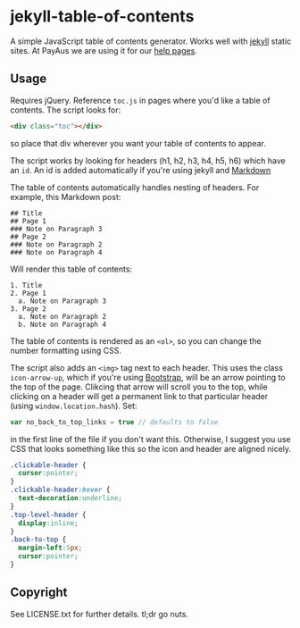 # jekyll-table-of-contents

A simple JavaScript table of contents generator. Works well with [jekyll](https://github.com/mojombo/jekyll) static sites. At PayAus we are using it for our [help pages](https://github.com/ghiculescu/payaus-docs).

## Usage

Requires jQuery. Reference `toc.js` in pages where you'd like a table of contents. The script looks for:

```html
<div class="toc"></div>
```

so place that div wherever you want your table of contents to appear.

The script works by looking for headers (h1, h2, h3, h4, h5, h6) which have an `id`. An id is added automatically if you're using jekyll and [Markdown](http://daringfireball.net/projects/markdown/syntax#header)

The table of contents automatically handles nesting of headers. For example, this Markdown post:

    ## Title
    ## Page 1
    ### Note on Paragraph 3
    ## Page 2
    ### Note on Paragraph 2
    ### Note on Paragraph 4

Will render this table of contents:

    1. Title
    2. Page 1
      a. Note on Paragraph 3
    3. Page 2
      a. Note on Paragraph 2
      b. Note on Paragraph 4

The table of contents is rendered as an `<ol>`, so you can change the number formatting using CSS.

The script also adds an `<img>` tag next to each header. This uses the class `icon-arrow-up`, which if you're using [Bootstrap](http://twitter.github.io/bootstrap/), will be an arrow pointing to the top of the page. Clikcing that arrow will scroll you to the top, while clicking on a header will get a permanent link to that particular header (using `window.location.hash`). Set:

```javascript
var no_back_to_top_links = true // defaults to false
```

in the first line of the file if you don't want this. Otherwise, I suggest you use CSS that looks something like this so the icon and header are aligned nicely.

```css
.clickable-header {
  cursor:pointer;
}
.clickable-header:hover {
  text-decoration:underline;
}
.top-level-header {
  display:inline;
}
.back-to-top {
  margin-left:5px;
  cursor:pointer;
}
```

## Copyright

See LICENSE.txt for further details. tl;dr go nuts.
